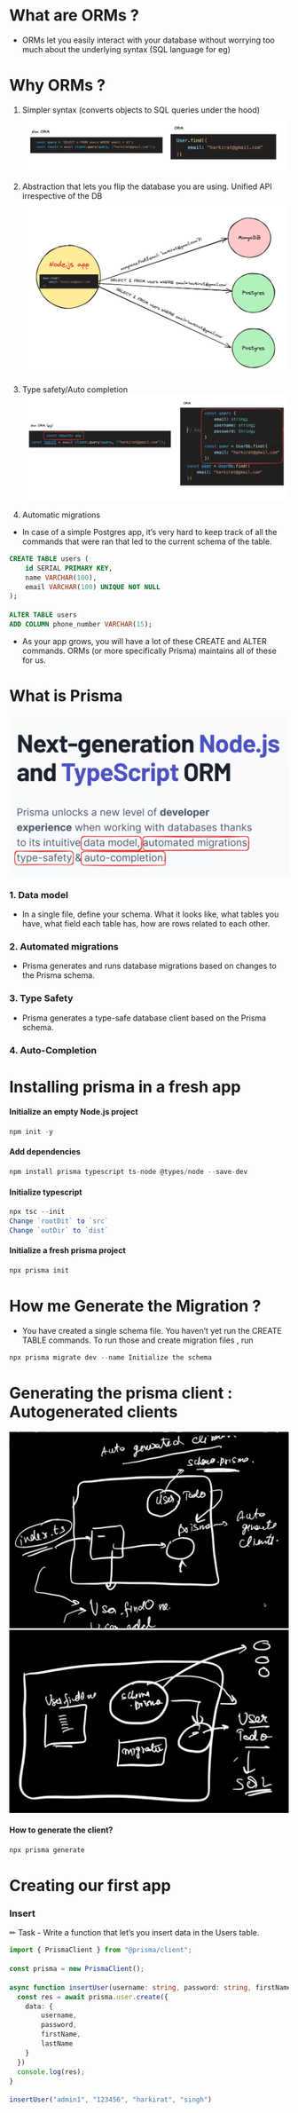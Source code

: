 # What are ORMs ?
* ORMs let you easily interact with your database without worrying too much about the underlying syntax (SQL language for eg)

# Why ORMs ?
1. Simpler syntax (converts objects to SQL queries under the hood)
![alt text](<README Folder/orm.png>)

2. Abstraction that lets you flip the database you are using. Unified API irrespective of the DB
![alt text](<README Folder/orm2.png>)

3. Type safety/Auto completion
![alt text](<README Folder/type.png>)

4. Automatic migrations
* In case of a simple Postgres app, it’s very hard to keep track of all the commands that were ran that led to the current schema of the table.
```.sql
CREATE TABLE users (
    id SERIAL PRIMARY KEY,
    name VARCHAR(100),
    email VARCHAR(100) UNIQUE NOT NULL
);

ALTER TABLE users
ADD COLUMN phone_number VARCHAR(15);
```
* As your app grows, you will have a lot of these CREATE  and ALTER  commands.
ORMs (or more specifically Prisma) maintains all of these for us.

# What is Prisma 
![alt text](<README Folder/prisma.png>)

### 1. Data model
* In a single file, define your schema. What it looks like, what tables you have, what field each table has, how are rows related to each other.

### 2. Automated migrations
* Prisma generates and runs database migrations based on changes to the Prisma schema. 

### 3. Type Safety
* Prisma generates a type-safe database client based on the Prisma schema.

###  4. Auto-Completion



#  Installing prisma in a fresh app

#### Initialize an empty Node.js project
```.js
npm init -y
```
#### Add dependencies
```.js
npm install prisma typescript ts-node @types/node --save-dev
```
#### Initialize typescript
```.js
npx tsc --init
Change `rootDit` to `src`
Change `outDir` to `dist`
```
#### Initialize a fresh prisma project
```.js
npx prisma init
```

# How me Generate the Migration ?
* You have created a single schema file. You haven’t yet run the CREATE TABLE  commands. To run those and create migration files , run 
```.js
npx prisma migrate dev --name Initialize the schema
```

# Generating the prisma client : Autogenerated clients
![alt text](<README Folder/auto.png>)
![alt text](<README Folder/auto step.png>)

#### How to generate the client?
```.js
npx prisma generate
```


# Creating our first app
### Insert

✏ Task - Write a function that let’s you insert data in the Users  table.
```.ts
import { PrismaClient } from "@prisma/client";

const prisma = new PrismaClient();

async function insertUser(username: string, password: string, firstName: string, lastName: string) {
  const res = await prisma.user.create({
    data: {
        username,
        password,
        firstName,
        lastName
    }
  })
  console.log(res);
}

insertUser("admin1", "123456", "harkirat", "singh")
```